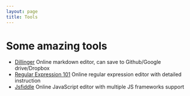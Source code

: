 ```yaml
---
layout: page
title: Tools
---
```


Some amazing tools
===


* [Dillinger](http://dillinger.io/) Online markdown editor, can save to Github/Google drive/Dropbox
* [Regular Expression 101](http://regex101.com/) Online regular expression editor with detailed instruction
* [Jsfiddle](http://jsfiddle.net/) Online JavaScript editor with multiple JS frameworks support
